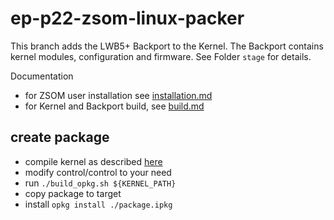 # ep-p22-zsom-linux-packer

This branch adds the LWB5+ Backport to the Kernel. The Backport contains kernel modules, configuration and firmware. See Folder `stage` for details.

Documentation

- for ZSOM user installation see [installation.md](./doc/installation.md)
- for Kernel and Backport build, see [build.md](./doc/build.md)


## create package

- compile kernel as described [here](./doc/build.md#kernel)
- modify control/control to your need
- run `./build_opkg.sh ${KERNEL_PATH} `
- copy package to target
- install `opkg install ./package.ipkg`
